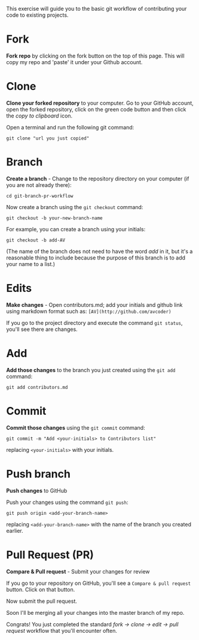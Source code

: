 This exercise will guide you to the basic git workflow of contributing your code to existing projects.

# Fork

**Fork repo** by clicking on the fork button on the top of this page.
This will copy my repo and 'paste' it under your Github account.

# Clone

**Clone your forked repository** to your computer. Go to your GitHub account, open the forked repository, click on the green code button and then click the _copy to clipboard_ icon.

Open a terminal and run the following git command:

```
git clone "url you just copied"
```

# Branch

**Create a branch** - Change to the repository directory on your computer (if you are not already there):

```
cd git-branch-pr-workflow
```

Now create a branch using the `git checkout` command:

```
git checkout -b your-new-branch-name
```

For example, you can create a branch using your initials:

```
git checkout -b add-AV
```

(The name of the branch does not need to have the word _add_ in it, but it's a reasonable thing to include because the purpose of this branch is to add your name to a list.)

# Edits

**Make changes** - Open contributors.md; add your initials and github link using markdown format such as: `[AV](http://github.com/avcoder)`

If you go to the project directory and execute the command `git status`, you'll see there are changes.

# Add

**Add those changes** to the branch you just created using the `git add` command:

```
git add contributors.md
```

# Commit

**Commit those changes** using the `git commit` command:

```
git commit -m "Add <your-initials> to Contributors list"
```

replacing `<your-initials>` with your initials.

# Push branch

**Push changes** to GitHub

Push your changes using the command `git push`:

```
git push origin <add-your-branch-name>
```

replacing `<add-your-branch-name>` with the name of the branch you created earlier.

# Pull Request (PR)

**Compare & Pull request** - Submit your changes for review

If you go to your repository on GitHub, you'll see a `Compare & pull request` button. Click on that button.

Now submit the pull request.

Soon I'll be merging all your changes into the master branch of my repo.

Congrats! You just completed the standard _fork -> clone -> edit -> pull request_ workflow that you'll encounter often.
